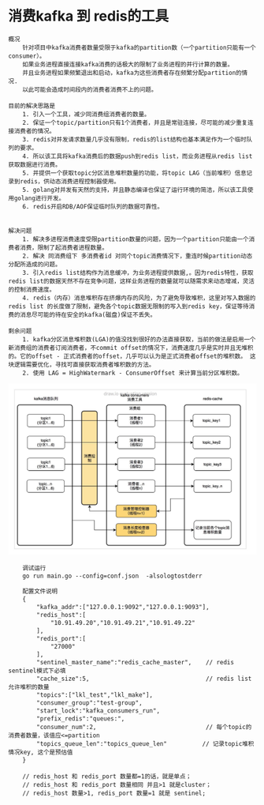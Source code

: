 
# 消费kafka 到 redis的工具

    概况
        针对项目中kafka消费者数量受限于kafka的partition数（一个partition只能有一个consumer）。
        如果业务进程直接连接kafka消费的话极大的限制了业务进程的并行计算的数量。
        并且业务进程如果频繁退出和启动，kafka为这些消费者存在频繁分配partition的情况. 
        以此可能会造成时间段内的消费者消费不上的问题。

    目前的解决思路是
        1. 引入一个工具，减少同消费组消费者的数量。
        2. 保证一个topic/partition只有1个消费者，并且是常驻连接，尽可能的减少重复连接消费者的情况。
        3. redis对并发请求数量几乎没有限制，redis的list结构也基本满足作为一个临时队列的要求。
        4. 所以该工具将kafka消费后的数据push到redis list，而业务进程从redis list获取数据进行消费。
        5. 并提供一个获取topic分区消息堆积数量的功能，将topic LAG（当前堆积）信息记录到redis，供动态消费进程控制器使用。
        5. golang对并发有天然的支持，并且静态编译也保证了运行环境的简洁，所以该工具使用golang进行开发。
        6. redis开启RDB/AOF保证临时队列的数据可靠性。


    解决问题
        1. 解决多进程消费速度受限partition数量的问题，因为一个partition只能由一个消费者消费，限制了起消费者进程数量。
        2. 解决 同消费组下 多消费者id 对同个topic消费情况下，重连时候partition动态分配所造成的问题。
        3. 引入redis list结构作为消息缓冲，为业务进程提供数据,。因为redis特性，获取redis list的数据天然不存在竞争问题，这样业务进程的数量就可以随需求来动态增减，灵活的控制消费速度。
        4. redis（内存）消息堆积存在挤爆内存的风险，为了避免导致堆积，这里对写入数据的redis list 的长度做了限制，避免各个topic数据无限制的写入到redis key，保证等待消费的消息尽可能的待在安全的kafka(磁盘)保证不丢失。

    剩余问题
        1. kafka分区消息堆积数(LGA)的值没找到很好的办法直接获取，当前的做法是启用一个新消费组的消费者订阅消费者，不commit offset的情况下，消费速度几乎是实时并且无堆积的。它的offset - 正式消费者的offset，几乎可以认为是正式消费者offset的堆积数。 这块逻辑需要优化，寻找可直接获取消费者堆积数的方法。
        2. 使用 LAG = HighWatermark - ConsumerOffset 来计算当前分区堆积数。

![image](https://github.com/liukelin/kafka_consumers/raw/master/img/1587032745802.jpg)

```
    调试运行
    go run main.go --config=conf.json  -alsologtostderr
```

```
    配置文件说明
    {
        "kafka_addr":["127.0.0.1:9092","127.0.0.1:9093"],
        "redis_host":[
            "10.91.49.20","10.91.49.21","10.91.49.22"
        ],
        "redis_port":[
            "27000"
        ],
        "sentinel_master_name":"redis_cache_master",    // redis sentinel模式下必填
        "cache_size":5,                                 // redis list允许堆积的数量
        "topics":["lkl_test","lkl_make"],
        "consumer_group":"test-group",
        "start_lock":"kafka_consumers_run",
        "prefix_redis":"queues:",
        "consumer_num":2,                               // 每个topic的消费者数量，该值应<=partition
        "topics_queue_len":"topics_queue_len"          // 记录topic堆积情况key, 这个是预估值
    }

    // redis_host 和 redis_port 数量都=1的话，就是单点； 
    // redis_host 和 redis_port 数量相同 并且>1 就是cluster；
    // redis_host 数量>1, redis_port 数量=1 就是 sentinel;
```
